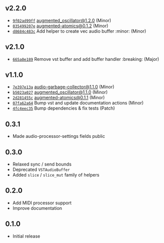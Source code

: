 ## v2.2.0

* [`9f02ad99ff`](https://github.com/yamadapc/augmented-audio/commits/9f02ad99ff) augmented_oscillator@1.2.0 (Minor)
* [`035499207e`](https://github.com/yamadapc/augmented-audio/commits/035499207e) augmented-atomics@0.1.2 (Minor)
* [`d8684c483c`](https://github.com/yamadapc/augmented-audio/commits/d8684c483c) Add helper to create vec audio buffer :minor: (Minor)

## v2.1.0

* [`665a0e189`](https://github.com/yamadapc/augmented-audio/commits/665a0e189) Remove vst buffer and add buffer handler :breaking: (Major)

## v1.1.0

* [`7e397e13a`](https://github.com/yamadapc/augmented-audio/commits/7e397e13a) audio-garbage-collector@1.1.0 (Minor)
* [`b5023a027`](https://github.com/yamadapc/augmented-audio/commits/b5023a027) augmented_oscillator@1.1.0 (Minor)
* [`2d281455c`](https://github.com/yamadapc/augmented-audio/commits/2d281455c) augmented-atomics@0.1.1 (Minor)
* [`07fa62a64`](https://github.com/yamadapc/augmented-audio/commits/07fa62a64) Bump vst and update documentation actions (Minor)
* [`4fc4eec35`](https://github.com/yamadapc/augmented-audio/commits/4fc4eec35) Bump dependencies & fix tests (Patch)

## 0.3.1
* Made audio-processor-settings fields public

## 0.3.0
* Relaxed sync / send bounds
* Deprecated `VSTAudioBuffer`
* Added `slice` / `slice_mut` family of helpers

## 0.2.0
* Add MIDI processor support
* Improve documentation

## 0.1.0
* Initial release